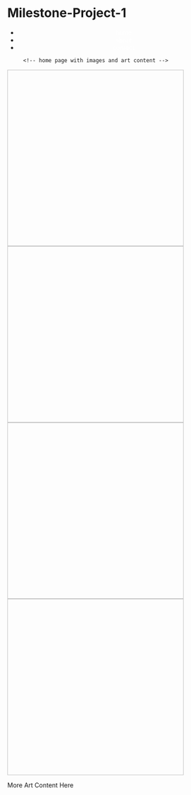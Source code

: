 # Milestone-Project-1
<!DOCTYPE HTML>
<HTML>
  <Head>
    <Style>
    <Title>Art Block/Home Page</Title>
     <!--the background of the home page will be an art picture-->
      body {
          display: flex;
          flex-wrap: wrap;
          background-image: url('img_art_picture.jpg');
          padding: 0 300px;
        }
        img{
        flex: 1 800px;
        width: 400px;
        height: 400px;
        object-fit: cover;
        }
      <!-- the header 1 will display the title of the home page -->
      <h1> Start Your Creative Art Path </h1>
  <!-- nav bar css styles -->
      ul {
      list-style-type: none;
      margin: 0;
      padding: 0;
      overflow: hidden;
      background-color:#color;
      }
    li {
      float: center;
      }
    li a {
      display: block;
      color: white;
      text-align: center;
      padding: #px #px;
      text-decoration: none;
      }
    li a:hover {
      background-color: #color;
      }
      </style>
  </Head>
  <!-- This where the nav bar will be that includes css styles -->
       <body>
    <ul>
    <li><a class="active" href="home">home</a></li>
        <li><a href="#about">about</a></li>
        <li><a href="#contact">contact</a></li>
        </ul>

         <!-- home page with images and art content -->
   <img scr="image_1.jpg">
   <img scr="image_2.jpg">
   <img scr="image_3.jpg">
   <img scr="image_4.jpg">

   <p>More Art Content Here</p>
   </body>
      
  
</HTML>
